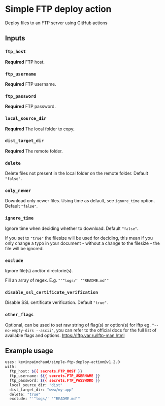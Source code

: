 # Simple FTP deploy action

Deploy files to an FTP server using GitHub actions

## Inputs

### `ftp_host`

**Required** FTP host.

### `ftp_username`

**Required** FTP username.

### `ftp_password`

**Required** FTP password.

### `local_source_dir`

**Required** The local folder to copy.

### `dist_target_dir`

**Required** The remote folder.

### `delete`

Delete files not present in the local folder on the remote folder. Default `"false"`.

### `only_newer`

Download only newer files. Using time as default, see `ignore_time` option. Default `"false"`.

### `ignore_time`

Ignore time when deciding whether to download. Default `"false"`.

If you set to `"true"` the filesize will be used for deciding, this mean if you only change a typo in your document - without a change to the filesize - the file will be ignored.

### `exclude`

Ignore file(s) and/or directorie(s).

Fill an array of regex. E.g. `"'^logs/' '^README.md'"`

### `disable_ssl_certificate_verification`

Disable SSL certificate verification. Default `"true"`.

### `other_flags`

Optional, can be used to set raw string of flag(s) or option(s) for lftp eg. `"--no-empty-dirs --ascii"`, you can refer to the official docs for the full list of available flags and options. <https://lftp.yar.ru/lftp-man.html>

## Example usage

```bash
uses: kevinpainchaud/simple-ftp-deploy-action@v1.2.0
with:
  ftp_host: ${{ secrets.FTP_HOST }}
  ftp_username: ${{ secrets.FTP_USERNAME }}
  ftp_password: ${{ secrets.FTP_PASSWORD }}
  local_source_dir: "dist"
  dist_target_dir: "www/my-app"
  delete: "true"
  exclude: "'^logs/' '^README.md'"
```

